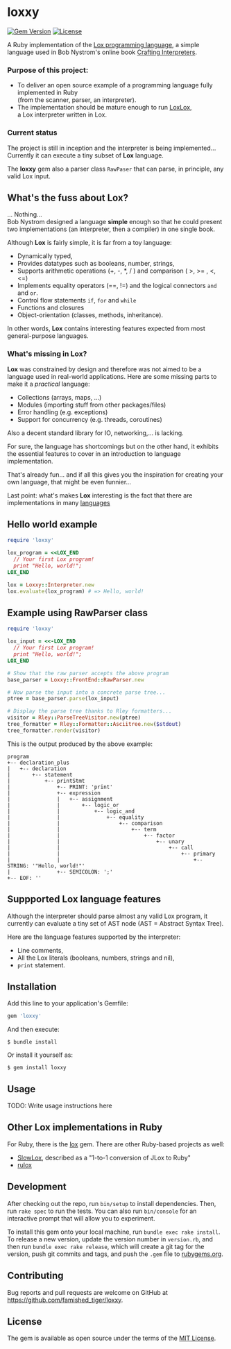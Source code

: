 # loxxy
[![Gem Version](https://badge.fury.io/rb/loxxy.svg)](https://badge.fury.io/rb/loxxy)
[![License](https://img.shields.io/badge/license-MIT-brightgreen.svg?style=flat)](https://github.com/famished-tiger/loxxy/blob/main/LICENSE.txt)


A Ruby implementation of the [Lox programming language](https://craftinginterpreters.com/the-lox-language.html ),
a simple language used in Bob Nystrom's online book [Crafting Interpreters](https://craftinginterpreters.com/ ).

### Purpose of this project:
- To deliver an open source example of a programming language fully implemented in Ruby  
  (from the scanner, parser, an interpreter).
- The implementation should be mature enough to run [LoxLox](https://github.com/benhoyt/loxlox),  
  a Lox interpreter written in Lox.

### Current status
The project is still in inception and the interpreter is being implemented...
Currently it can execute a tiny subset of __Lox__ language.

The __loxxy__ gem also a parser class `RawPaser` that can parse, in principle, any valid Lox input.

## What's the fuss about Lox?
... Nothing...  
Bob Nystrom designed a language __simple__ enough so that he could present 
two implementations (an interpreter, then a compiler) in one single book.

Although __Lox__ is fairly simple, it is far from a toy language:
- Dynamically typed,
- Provides datatypes such as booleans, number, strings,
- Supports arithmetic operations (+, -, *, / ) and comparison ( >, >= , <, <=)
- Implements equality operators (==, !=) and the logical connectors `and` and `or`.
- Control flow statements `if`, `for` and `while`
- Functions and closures
- Object-orientation (classes, methods, inheritance).

In other words, __Lox__ contains interesting features expected from most general-purpose 
languages.

### What's missing in Lox?
__Lox__ was constrained by design and therefore was not aimed to be a language used in real-world applications.
Here are some missing parts to make it a _practical_ language:
- Collections (arrays, maps, ...)
- Modules (importing stuff from other packages/files)
- Error handling (e.g. exceptions)  
- Support for concurrency (e.g. threads, coroutines)

Also a decent standard library for IO, networking,... is lacking. 

For sure, the language has shortcomings but on the other hand, it exhibits the essential features 
to cover in an introduction to language implementation.

That's already fun... and if all this gives you the inspiration for creating your own
language, that might be even funnier... 

Last point: what's makes __Lox__ interesting is the fact that there are implementations in many [languages](https://github.com/munificent/craftinginterpreters/wiki/Lox-implementations)

## Hello world example
```ruby
require 'loxxy'

lox_program = <<LOX_END
  // Your first Lox program!
  print "Hello, world!";
LOX_END

lox = Loxxy::Interpreter.new
lox.evaluate(lox_program) # => Hello, world!
```

## Example using RawParser class

```ruby
require 'loxxy'

lox_input = <<-LOX_END
  // Your first Lox program!
  print "Hello, world!";
LOX_END

# Show that the raw parser accepts the above program
base_parser = Loxxy::FrontEnd::RawParser.new

# Now parse the input into a concrete parse tree...
ptree = base_parser.parse(lox_input)

# Display the parse tree thanks to Rley formatters...
visitor = Rley::ParseTreeVisitor.new(ptree)
tree_formatter = Rley::Formatter::Asciitree.new($stdout)
tree_formatter.render(visitor)
```

This is the output produced by the above example:
```
program
+-- declaration_plus
|   +-- declaration
|       +-- statement
|           +-- printStmt
|               +-- PRINT: 'print'
|               +-- expression
|               |   +-- assignment
|               |       +-- logic_or
|               |           +-- logic_and
|               |               +-- equality
|               |                   +-- comparison
|               |                       +-- term
|               |                           +-- factor
|               |                               +-- unary
|               |                                   +-- call
|               |                                       +-- primary
|               |                                           +-- STRING: '"Hello, world!"'
|               +-- SEMICOLON: ';'
+-- EOF: ''
```

## Suppported Lox language features
Although the interpreter should parse almost any valid Lox program,
it currently can evaluate a tiny set of AST node (AST = Abstract Syntax Tree).

Here are the language features supported by the interpreter:
- Line comments,
- All the Lox literals (booleans, numbers, strings and nil),
- `print` statement.


## Installation

Add this line to your application's Gemfile:

```ruby
gem 'loxxy'
```

And then execute:

    $ bundle install

Or install it yourself as:

    $ gem install loxxy

## Usage

TODO: Write usage instructions here

## Other Lox implementations in Ruby

For Ruby, there is the [lox](https://github.com/rdodson41/ruby-lox) gem.
There are other Ruby-based projects as well:  
- [SlowLox](https://github.com/ArminKleinert/SlowLox), described as a "1-to-1 conversion of JLox to Ruby"
- [rulox](https://github.com/LevitatingBusinessMan/rulox)

## Development

After checking out the repo, run `bin/setup` to install dependencies. Then, run `rake spec` to run the tests. You can also run `bin/console` for an interactive prompt that will allow you to experiment.

To install this gem onto your local machine, run `bundle exec rake install`. To release a new version, update the version number in `version.rb`, and then run `bundle exec rake release`, which will create a git tag for the version, push git commits and tags, and push the `.gem` file to [rubygems.org](https://rubygems.org).

## Contributing

Bug reports and pull requests are welcome on GitHub at https://github.com/famished_tiger/loxxy.


## License

The gem is available as open source under the terms of the [MIT License](https://opensource.org/licenses/MIT).
